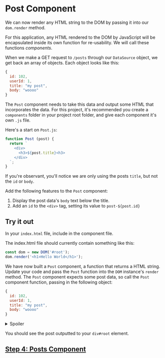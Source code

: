 # Post Component

We can now render any HTML string to the DOM by passing it into our `dom.render` method. 

For this application, any HTML rendered to the DOM by JavaScript will be encapsulated inside its own function for re-usability. We will call these functions _components_.

When we make a GET request to `/posts` through our `DataSource` object, we get back an array of objects. Each object looks like this:

```js
{
  id: 102,
  userId: 1,
  title: "my post",
  body: "woooo"
}
```

The `Post` component needs to take this data and output some HTML that incorporates the data. For this project, it's recommended you create a `components` folder in your project root folder, and give each component it's own `.js` file.

Here's a start on `Post.js`:

```js
function Post (post) {
  return `
    <div>
      <h3>${post.title}<h3>
    </div>
  `;
}
```

If you're observant, you'll notice we are only using the posts `title`, but not the `id` or `body`.

Add the following features to the `Post` component:

1. Display the post data's `body` text below the title.
2. Add an `id` to the `<div>` tag, setting its value to `post-${post.id}`

## Try it out

In your `index.html` file, include in the component file. 

The index.html file should currently contain something like this:


```js
const dom = new DOM('#root');
dom.render('<h1>Hello World</h1>');
```

We have now built a `Post` component, a function that returns a HTML string. Update your code and pass the `Post` function into the `DOM` instance's `render` method. The `Post` component expects some post data, so call the `Post` component function, passing in the following object:

```js
{
  id: 102,
  userId: 1,
  title: "my post",
  body: "woooo"
}
```

<details>
  <summary>Spoiler</summary>

  ```js
  const post = {
    id: 102,
    userId: 1,
    title: "my post",
    body: "woooo"
  };

  dom.render(Post(post));
  ```

</details>

You should see the post outputted to your `div#root` element.

## [Step 4: Posts Component](step4.md)
